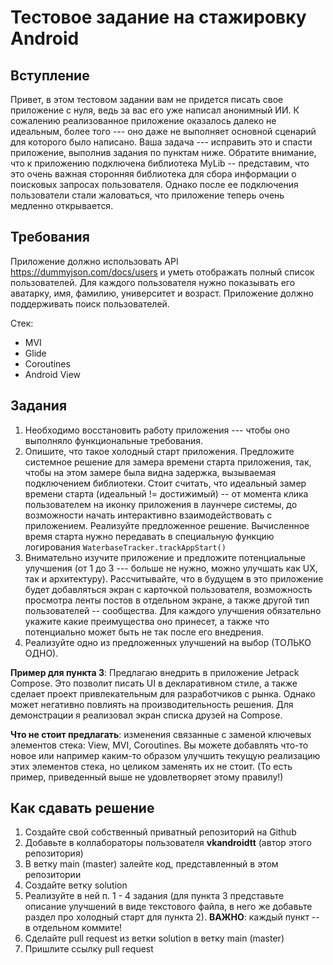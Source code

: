 # Тестовое задание на стажировку Android

## Вступление
Привет, в этом тестовом задании вам не придется писать свое приложение с нуля, ведь за вас его уже написал анонимный ИИ.
К сожалению реализованное приложение оказалось далеко не идеальным, более того --- оно даже не выполняет основной сценарий для которого было написано.
Ваша задача --- исправить это и спасти приложение, выполнив задания по пунктам ниже. Обратите внимание, что к приложению подключена библиотека MyLib -- представим,
что это очень важная сторонняя библиотека для сбора информации о поисковых запросах пользователя. Однако после ее подключения
пользователи стали жаловаться, что приложение теперь очень медленно открывается.

## Требования
Приложение должно использовать API https://dummyjson.com/docs/users и уметь отображать полный список пользователей. Для каждого пользователя нужно 
показывать его аватарку, имя, фамилию, университет и возраст. Приложение должно поддерживать поиск пользователей.

Стек:
* MVI
* Glide
* Coroutines
* Android View

## Задания
1) Необходимо восстановить работу приложения --- чтобы оно выполняло функциональные требования.
2) Опишите, что такое холодный старт приложения. Предложите системное решение для замера времени старта приложения, так, чтобы на этом замере была видна задержка, вызываемая подключением библиотеки. Стоит считать, что идеальный замер времени старта (идеальный != достижимый) -- от момента клика пользователем на иконку приложения
в лаунчере системы, до возможности начать интерактивно взаимодействовать с приложением. Реализуйте предложенное решение. Вычисленное время старта нужно передавать в специальную функцию логирования `WaterbaseTracker.trackAppStart()`
3) Внимательно изучите приложение и предложите потенциальные улучшения (от 1 до 3 --- больше не нужно, можно улучшать как UX, так и архитектуру). Рассчитывайте, что в будущем в это приложение будет добавляться экран с карточкой пользователя, возможность просмотра ленты постов в отдельном экране, а также другой тип пользователей -- сообщества. 
Для каждого улучшения обязательно укажите какие преимущества оно принесет, а также что потенциально может быть не так после его внедрения.
4) Реализуйте одно из предложенных улучшений на выбор (ТОЛЬКО ОДНО).


**Пример для пункта 3**: Предлагаю внедрить в приложение Jetpack Compose. Это позволит писать UI в декларативном стиле, а также сделает проект привлекательным для разработчиков с рынка. Однако может негативно повлиять на производительность решения. Для демонстрации я реализовал экран списка друзей на Compose.

**Что не стоит предлагать**: изменения связанные с заменой ключевых элементов стека: View, MVI, Coroutines. Вы можете добавлять что-то новое или например каким-то образом улучшить текущую реализацию этих элементов стека, но целиком заменять их не стоит. (То есть пример, приведенный выше не удовлетворяет этому правилу!)


## Как сдавать решение
1. Создайте свой собственный приватный репозиторий на Github
2. Добавьте в коллабораторы пользователя **vkandroidtt** (автор этого репозитория)
3. В ветку main (master) залейте код, представленный в этом репозитории
4. Создайте ветку solution
5. Реализуйте в ней п. 1 - 4 задания (для пункта 3 представьте описание улучшений в виде текстового файла, в него же добавьте раздел про холодный старт для пункта 2).
**ВАЖНО**: каждый пункт -- в отдельном коммите!
6. Сделайте pull request из ветки solution в ветку main (master)
7. Пришлите ссылку pull request
